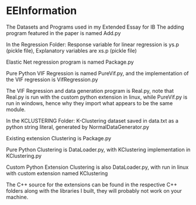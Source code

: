 # EEInformation
The Datasets and Programs used in my Extended Essay for IB
The adding program featured in the paper is named Add.py

In the Regression Folder:
Response variable for linear regression is ys.p (pickle file),
Explanatory variables are xs.p (pickle file)

Elastic Net regression program is named Package.py

Pure Python VIF Regression is named PureVif.py, and the implementation of the VIF regression is VifRegression.py

The VIF Regression and data generation program is Real.py, note that Real.py is run with the custom python extension in linux, while PureVif.py is run in windows, hence why they import what appears to be the same module.

In the KCLUSTERING Folder:
K-Clustering dataset saved in data.txt as a python string literal, generated by NormalDataGenerator.py

Existing extension Clustering is Package.py

Pure Python Clustering is DataLoader.py, with KClustering implementation in KClustering.py

Custom Python Extension Clustering is also DataLoader.py, with run in linux with custom extension named KClustering

The C++ source for the extensions can be found in the respective C++ folders along with the libraries I built, they will probably not work on your machine.
